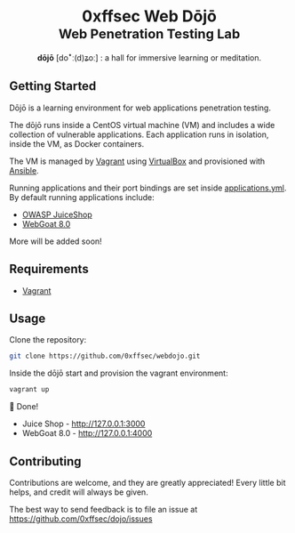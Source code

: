 <h1 align="center">
0xffsec Web Dōjō
<br>
<small>Web Penetration Testing Lab</small>
</h1>
<p align="center">
<b>dōjō</b> [doꜜː(d)ʑoː] : a hall for immersive learning or meditation.
</p>

## Getting Started

Dōjō is a learning environment
for web applications penetration testing.

The dōjō runs inside a CentOS virtual machine (VM)
and includes a wide collection of vulnerable applications.
Each application runs in isolation, inside the VM, as Docker containers.

The VM is managed by [Vagrant](https://www.vagrantup.com/) using [VirtualBox](https://www.virtualbox.org/) and provisioned with [Ansible](https://www.ansible.com/).

Running applications and their port bindings are set inside [applications.yml](applications.yml). By default running applications include:

- [OWASP JuiceShop](https://owasp.org/www-project-juice-shop/)
- [WebGoat 8.0](https://github.com/WebGoat/WebGoat)

More will be added soon!


## Requirements

- [Vagrant](https://www.vagrantup.com/)

## Usage

Clone the repository:

```sh
git clone https://github.com/0xffsec/webdojo.git
```

Inside the dōjō start and provision the vagrant environment:

```sh
vagrant up
```

:martial_arts_uniform: Done!

- Juice Shop - http://127.0.0.1:3000
- WebGoat 8.0 - http://127.0.0.1:4000

## Contributing

Contributions are welcome, and they are greatly appreciated! Every little bit helps, and credit will always be given.

The best way to send feedback is to file an issue at https://github.com/0xffsec/dojo/issues
